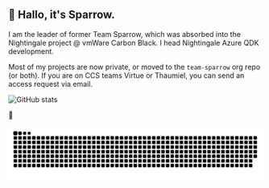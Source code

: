 ## :wave: Hallo, it's Sparrow.

I am the leader of former Team Sparrow, which was absorbed into the Nightingale project @ vmWare Carbon Black. I head Nightingale Azure QDK development.

Most of my projects are now private, or moved to the `team-sparrow` org repo (or both). 
If you are on CCS teams Virtue or Thaumiel, you can send an access request via email.

![GitHub stats](https://github-readme-stats-8klft682t-lordzagreus.vercel.app/api?username=ThaumielSparrow&show_icons=true&theme=react&include_all_commits=true&count_private=true&hide=issues,contribs)

:snake:

<picture>
  <source media="(prefers-color-scheme: dark)" srcset="https://github.com/ThaumielSparrow/ThaumielSparrow/blob/output/github-contribution-grid-snake-dark.svg" />
  <source media="(prefers-color-scheme: light)" srcset="https://github.com/ThaumielSparrow/ThaumielSparrow/blob/output/github-contribution-grid-snake.svg" />
  <img alt="github-snake" src="https://github.com/ThaumielSparrow/ThaumielSparrow/blob/output/github-contribution-grid-snake.svg" />
</picture>
